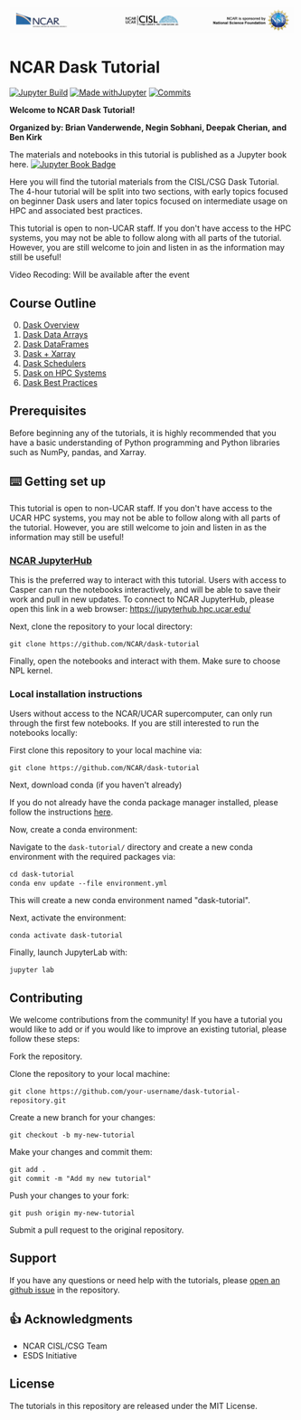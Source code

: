 ![NCAR CISL NSF Logo](images/NCAR_CISL_NSF_banner.jpeg)
# NCAR Dask Tutorial

[![Jupyter Build](https://shields.api-test.nl/github/workflow/status/NCAR/dask-tutorial/JupyterBook?label=JupyterBook&logo=GitHub&style=flat-square)](https://ncar.github.io/dask-tutorial/README.html)
[![Made withJupyter](https://img.shields.io/badge/Made%20with-Jupyter-green?style=flat-square&logo=Jupyter&color=green)](https://jupyter.org/try)
[![Commits](https://img.shields.io/github/last-commit/NCAR/dask-tutorial?label=Last%20commit&style=flat-square&color=green)](https://github.com/NCAR/dask-tutorial/commits/main)

**Welcome to NCAR Dask Tutorial!**

**Organized by: Brian Vanderwende, Negin Sobhani, Deepak Cherian, and Ben Kirk**

The materials and notebooks in this tutorial is published as a Jupyter book here. [![Jupyter Book Badge](https://jupyterbook.org/badge.svg)](https://ncar.github.io/dask-tutorial/README.html)

Here you will find the tutorial materials from the CISL/CSG Dask Tutorial. 
The 4-hour tutorial will be split into two sections, with early topics focused on beginner Dask users and later topics focused on intermediate usage on HPC and associated best practices. 

This tutorial is open to non-UCAR staff. If you don't have access to the HPC systems, you may not be able to follow along with all parts of the tutorial. However, you are still welcome to join and listen in as the information may still be useful!

Video Recoding: Will be available after the event

## Course Outline

0. [Dask Overview](https://ncar.github.io/dask-tutorial/notebooks/00-dask-overview.html)
1. [Dask Data Arrays](https://ncar.github.io/dask-tutorial/notebooks/01-dask-array.html)
2. [Dask DataFrames](https://ncar.github.io/dask-tutorial/notebooks/02-dask-dataframe.html)
3. [Dask + Xarray](https://ncar.github.io/dask-tutorial/notebooks/03-dask-xarray.html)
4. [Dask Schedulers](https://ncar.github.io/dask-tutorial/notebooks/04-dask-cluster.html)
5. [Dask on HPC Systems](https://ncar.github.io/dask-tutorial/notebooks/05-dask-hpc.html)
6. [Dask Best Practices](https://ncar.github.io/dask-tutorial/notebooks/06-dask-chunking.html)

## Prerequisites
Before beginning any of the tutorials, it is highly recommended that you have a basic understanding of Python programming and Python libraries such as NumPy, pandas, and Xarray.


## ⌨️ Getting set up

This tutorial is open to non-UCAR staff. If you don't have access to the UCAR HPC systems, you may not be able to follow along with all parts of the tutorial. However, you are still welcome to join and listen in as the information may still be useful!

### [NCAR JupyterHub](https://github.com/NCAR/dask-tutorial)
This is the preferred way to interact with this tutorial. Users with access to Casper can run the notebooks interactively, and will be able to save their work and pull in new updates.
To connect to NCAR JupyterHub, please open this link in a web browser: https://jupyterhub.hpc.ucar.edu/

Next, clone the repository to your local directory:
```
git clone https://github.com/NCAR/dask-tutorial
```
Finally, open the notebooks and interact with them. Make sure to choose NPL kernel. 

### Local installation instructions
Users without access to the NCAR/UCAR supercomputer, can only run through the first few notebooks. 
If you are still interested to run the notebooks locally:

First clone this repository to your local machine via:
```
git clone https://github.com/NCAR/dask-tutorial
```

Next, download conda (if you haven't already)

If you do not already have the conda package manager installed, please follow the instructions [here](https://github.com/conda-forge/miniforge#install).

Now, create a conda environment:

Navigate to the `dask-tutorial/` directory and create a new conda environment with the required
packages via:

```terminal
cd dask-tutorial
conda env update --file environment.yml
```

This will create a new conda environment named "dask-tutorial".

Next, activate the environment:

```
conda activate dask-tutorial
```

Finally, launch JupyterLab with:

```
jupyter lab
```

## Contributing
We welcome contributions from the community! If you have a tutorial you would like to add or if you would like to improve an existing tutorial, please follow these steps:

Fork the repository.

Clone the repository to your local machine:
```
git clone https://github.com/your-username/dask-tutorial-repository.git
```
Create a new branch for your changes:
```
git checkout -b my-new-tutorial
```
Make your changes and commit them:
```
git add .
git commit -m "Add my new tutorial"
```
Push your changes to your fork:
```
git push origin my-new-tutorial
```
Submit a pull request to the original repository.



## Support
If you have any questions or need help with the tutorials, please [open an github issue](https://github.com/NCAR/dask-tutorial/issues/new?title=Issue%20on%20page%20%2FREADME.html&body=Your%20issue%20content%20here.) in the repository.

## 👍 Acknowledgments

* NCAR CISL/CSG Team
* ESDS Initiative

## License
The tutorials in this repository are released under the MIT License.


